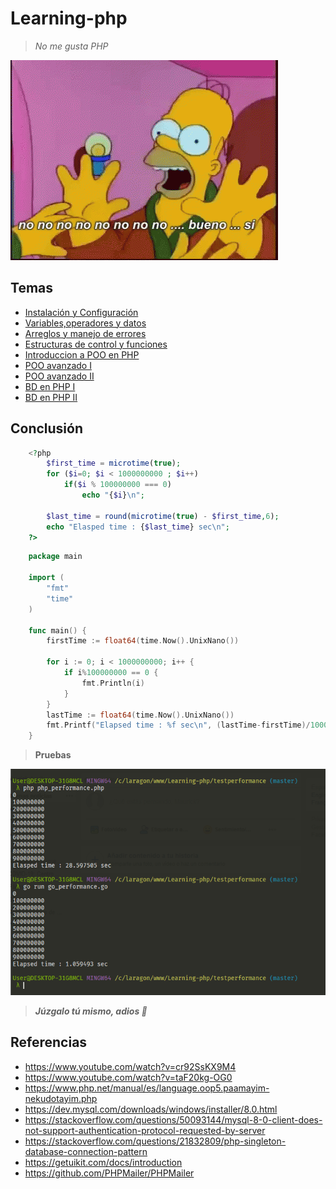 # Learning-php

> *No me gusta PHP*

![alt](img/homero.gif)

## Temas

- [Instalación y Configuración](./001/README.md)
- [Variables,operadores y datos](./002/)
- [Arreglos y manejo de errores](./003/)
- [Estructuras de control y funciones](./004/)
- [Introduccion a POO en PHP](./005/)
- [POO avanzado I](./006/)
- [POO avanzado II](./007/)
- [BD en PHP I](./008/)
- [BD en PHP II](./009/)

## Conclusión

```php
    <?php
        $first_time = microtime(true);
        for ($i=0; $i < 1000000000 ; $i++)
            if($i % 100000000 === 0)
                echo "{$i}\n";

        $last_time = round(microtime(true) - $first_time,6);
        echo "Elasped time : {$last_time} sec\n";
    ?>
```

```go
    package main

    import (
        "fmt"
        "time"
    )

    func main() {
        firstTime := float64(time.Now().UnixNano())

        for i := 0; i < 1000000000; i++ {
            if i%100000000 == 0 {
                fmt.Println(i)
            }
        }
        lastTime := float64(time.Now().UnixNano())
        fmt.Printf("Elapsed time : %f sec\n", (lastTime-firstTime)/1000000000)
    }
```

> **Pruebas**

![alt](img/test_performance.png)

> ***Júzgalo tú mismo, adios 🙂***

## Referencias

- https://www.youtube.com/watch?v=cr92SsKX9M4
- https://www.youtube.com/watch?v=taF20kg-OG0
- https://www.php.net/manual/es/language.oop5.paamayim-nekudotayim.php
- https://dev.mysql.com/downloads/windows/installer/8.0.html
- https://stackoverflow.com/questions/50093144/mysql-8-0-client-does-not-support-authentication-protocol-requested-by-server
- https://stackoverflow.com/questions/21832809/php-singleton-database-connection-pattern
- https://getuikit.com/docs/introduction
- https://github.com/PHPMailer/PHPMailer